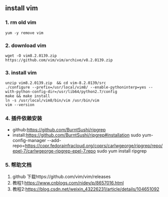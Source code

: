 ## install vim
### 1. rm old vim
```
yum -y remove vim
```

### 2. download vim
```
wget -O vim8.2.0139.zip https://github.com/vim/vim/archive/v8.2.0139.zip
```

### 3. install vim
```
unzip vim8.2.0139.zip  && cd vim-8.2.0139/src
./configure --prefix=/usr/local/vim8/ --enable-pythoninterp=yes --with-python-config-dir=/usr/lib64/python2.7/config
make && make install
ln -s /usr/local/vim8/bin/vim /usr/bin/vim
vim --version
```


### 4. 插件依赖安装
- github:https://github.com/BurntSushi/ripgrep
- install:https://github.com/BurntSushi/ripgrep#installation
sudo yum-config-manager --add-repo=https://copr.fedorainfracloud.org/coprs/carlwgeorge/ripgrep/repo/epel-7/carlwgeorge-ripgrep-epel-7.repo
sudo yum install ripgrep


### 5. 帮助文档
1. github 下载https://github.com/vim/vim/releases
2. 教程1:https://www.cnblogs.com/nidey/p/8657016.html
3. 教程2:https://blog.csdn.net/weixin_43226231/article/details/104651092
